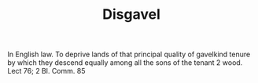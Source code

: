 ---
title: Disgavel
letter: D
permalink: "/definitions/bld-disgavel.html"
body: In English law. To deprive lands of that principal quality of gavelkind tenure
  by which they descend equally among all the sons of the tenant 2 wood. Lect 76;
  2 Bl. Comm. 85
published_at: '2018-07-07'
source: Black's Law Dictionary 2nd Ed (1910)
layout: post
---